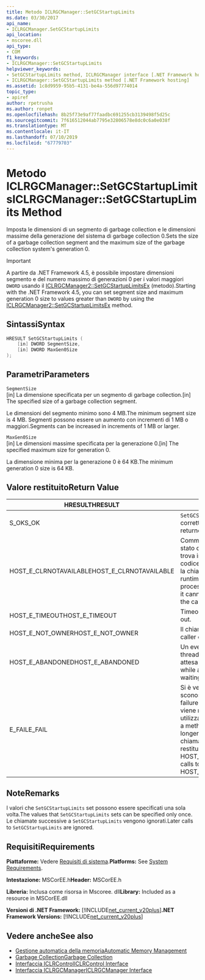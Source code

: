 ```yaml
---
title: Metodo ICLRGCManager::SetGCStartupLimits
ms.date: 03/30/2017
api_name:
- ICLRGCManager.SetGCStartupLimits
api_location:
- mscoree.dll
api_type:
- COM
f1_keywords:
- ICLRGCManager::SetGCStartupLimits
helpviewer_keywords:
- SetGCStartupLimits method, ICLRGCManager interface [.NET Framework hosting]
- ICLRGCManager::SetGCStartupLimits method [.NET Framework hosting]
ms.assetid: 1c8d9959-95b5-4131-be4a-556d97774014
topic_type:
- apiref
author: rpetrusha
ms.author: ronpet
ms.openlocfilehash: 8b25f73e9af77faadbc691255cb3139498f5d25c
ms.sourcegitcommit: 7f616512044ab7795e32806578e8dc0c6a0e038f
ms.translationtype: MT
ms.contentlocale: it-IT
ms.lasthandoff: 07/10/2019
ms.locfileid: "67779703"
---
```

# <a name="iclrgcmanagersetgcstartuplimits-method"></a><span data-ttu-id="a4ead-102">Metodo ICLRGCManager::SetGCStartupLimits</span><span class="sxs-lookup"><span data-stu-id="a4ead-102">ICLRGCManager::SetGCStartupLimits Method</span></span>
<span data-ttu-id="a4ead-103">Imposta le dimensioni di un segmento di garbage collection e le dimensioni massime della generazione del sistema di garbage collection 0.</span><span class="sxs-lookup"><span data-stu-id="a4ead-103">Sets the size of a garbage collection segment and the maximum size of the garbage collection system's generation 0.</span></span>  
  
> [!IMPORTANT]
>  <span data-ttu-id="a4ead-104">A partire da .NET Framework 4.5, è possibile impostare dimensioni segmento e del numero massimo di generazioni 0 per i valori maggiori `DWORD` usando il [ICLRGCManager2::SetGCStartupLimitsEx](../../../../docs/framework/unmanaged-api/hosting/iclrgcmanager2-setgcstartuplimitsex-method.md) (metodo).</span><span class="sxs-lookup"><span data-stu-id="a4ead-104">Starting with the .NET Framework 4.5, you can set segment size and maximum generation 0 size to values greater than `DWORD` by using the [ICLRGCManager2::SetGCStartupLimitsEx](../../../../docs/framework/unmanaged-api/hosting/iclrgcmanager2-setgcstartuplimitsex-method.md) method.</span></span>  
  
## <a name="syntax"></a><span data-ttu-id="a4ead-105">Sintassi</span><span class="sxs-lookup"><span data-stu-id="a4ead-105">Syntax</span></span>  
  
```cpp  
HRESULT SetGCStartupLimits (  
    [in] DWORD SegmentSize,   
    [in] DWORD MaxGen0Size  
);  
```  
  
## <a name="parameters"></a><span data-ttu-id="a4ead-106">Parametri</span><span class="sxs-lookup"><span data-stu-id="a4ead-106">Parameters</span></span>  
 `SegmentSize`  
 <span data-ttu-id="a4ead-107">[in] La dimensione specificata per un segmento di garbage collection.</span><span class="sxs-lookup"><span data-stu-id="a4ead-107">[in] The specified size of a garbage collection segment.</span></span>  
  
 <span data-ttu-id="a4ead-108">Le dimensioni del segmento minimo sono 4 MB.</span><span class="sxs-lookup"><span data-stu-id="a4ead-108">The minimum segment size is 4 MB.</span></span> <span data-ttu-id="a4ead-109">Segmenti possono essere un aumento con incrementi di 1 MB o maggiori.</span><span class="sxs-lookup"><span data-stu-id="a4ead-109">Segments can be increased in increments of 1 MB or larger.</span></span>  
  
 `MaxGen0Size`  
 <span data-ttu-id="a4ead-110">[in] Le dimensioni massime specificata per la generazione 0.</span><span class="sxs-lookup"><span data-stu-id="a4ead-110">[in] The specified maximum size for generation 0.</span></span>  
  
 <span data-ttu-id="a4ead-111">La dimensione minima per la generazione 0 è 64 KB.</span><span class="sxs-lookup"><span data-stu-id="a4ead-111">The minimum generation 0 size is 64 KB.</span></span>  
  
## <a name="return-value"></a><span data-ttu-id="a4ead-112">Valore restituito</span><span class="sxs-lookup"><span data-stu-id="a4ead-112">Return Value</span></span>  
  
|<span data-ttu-id="a4ead-113">HRESULT</span><span class="sxs-lookup"><span data-stu-id="a4ead-113">HRESULT</span></span>|<span data-ttu-id="a4ead-114">Descrizione</span><span class="sxs-lookup"><span data-stu-id="a4ead-114">Description</span></span>|  
|-------------|-----------------|  
|<span data-ttu-id="a4ead-115">S_OK</span><span class="sxs-lookup"><span data-stu-id="a4ead-115">S_OK</span></span>|<span data-ttu-id="a4ead-116">`SetGCStartupLimits` stato restituito correttamente.</span><span class="sxs-lookup"><span data-stu-id="a4ead-116">`SetGCStartupLimits` returned successfully.</span></span>|  
|<span data-ttu-id="a4ead-117">HOST_E_CLRNOTAVAILABLE</span><span class="sxs-lookup"><span data-stu-id="a4ead-117">HOST_E_CLRNOTAVAILABLE</span></span>|<span data-ttu-id="a4ead-118">Common language runtime (CLR) non è stato caricato in un processo oppure si trova in uno stato in cui non può eseguire codice gestito o elaborare correttamente la chiamata.</span><span class="sxs-lookup"><span data-stu-id="a4ead-118">The common language runtime (CLR) has not been loaded into a process, or the CLR is in a state in which it cannot run managed code or process the call successfully.</span></span>|  
|<span data-ttu-id="a4ead-119">HOST_E_TIMEOUT</span><span class="sxs-lookup"><span data-stu-id="a4ead-119">HOST_E_TIMEOUT</span></span>|<span data-ttu-id="a4ead-120">Timeout della chiamata.</span><span class="sxs-lookup"><span data-stu-id="a4ead-120">The call timed out.</span></span>|  
|<span data-ttu-id="a4ead-121">HOST_E_NOT_OWNER</span><span class="sxs-lookup"><span data-stu-id="a4ead-121">HOST_E_NOT_OWNER</span></span>|<span data-ttu-id="a4ead-122">Il chiamante non possiede il blocco.</span><span class="sxs-lookup"><span data-stu-id="a4ead-122">The caller does not own the lock.</span></span>|  
|<span data-ttu-id="a4ead-123">HOST_E_ABANDONED</span><span class="sxs-lookup"><span data-stu-id="a4ead-123">HOST_E_ABANDONED</span></span>|<span data-ttu-id="a4ead-124">Un evento è stato annullato durante un thread bloccato o fiber è rimasta in attesa su di esso.</span><span class="sxs-lookup"><span data-stu-id="a4ead-124">An event was canceled while a blocked thread or fiber was waiting on it.</span></span>|  
|<span data-ttu-id="a4ead-125">E_FAIL</span><span class="sxs-lookup"><span data-stu-id="a4ead-125">E_FAIL</span></span>|<span data-ttu-id="a4ead-126">Si è verificato un errore irreversibile sconosciuto.</span><span class="sxs-lookup"><span data-stu-id="a4ead-126">An unknown catastrophic failure occurred.</span></span> <span data-ttu-id="a4ead-127">Dopo che un metodo viene restituito E_FAIL, CLR non è più utilizzabile all'interno del processo.</span><span class="sxs-lookup"><span data-stu-id="a4ead-127">After a method returns E_FAIL, the CLR is no longer usable within the process.</span></span> <span data-ttu-id="a4ead-128">Le chiamate successive ai metodi di hosting restituiranno HOST_E_CLRNOTAVAILABLE.</span><span class="sxs-lookup"><span data-stu-id="a4ead-128">Subsequent calls to hosting methods return HOST_E_CLRNOTAVAILABLE.</span></span>|  
  
## <a name="remarks"></a><span data-ttu-id="a4ead-129">Note</span><span class="sxs-lookup"><span data-stu-id="a4ead-129">Remarks</span></span>  
 <span data-ttu-id="a4ead-130">I valori che `SetGCStartupLimits` set possono essere specificati una sola volta.</span><span class="sxs-lookup"><span data-stu-id="a4ead-130">The values that `SetGCStartupLimits` sets can be specified only once.</span></span> <span data-ttu-id="a4ead-131">Le chiamate successive a `SetGCStartupLimits` vengono ignorati.</span><span class="sxs-lookup"><span data-stu-id="a4ead-131">Later calls to `SetGCStartupLimits` are ignored.</span></span>  
  
## <a name="requirements"></a><span data-ttu-id="a4ead-132">Requisiti</span><span class="sxs-lookup"><span data-stu-id="a4ead-132">Requirements</span></span>  
 <span data-ttu-id="a4ead-133">**Piattaforme:** Vedere [Requisiti di sistema](../../../../docs/framework/get-started/system-requirements.md).</span><span class="sxs-lookup"><span data-stu-id="a4ead-133">**Platforms:** See [System Requirements](../../../../docs/framework/get-started/system-requirements.md).</span></span>  
  
 <span data-ttu-id="a4ead-134">**Intestazione:** MSCorEE.h</span><span class="sxs-lookup"><span data-stu-id="a4ead-134">**Header:** MSCorEE.h</span></span>  
  
 <span data-ttu-id="a4ead-135">**Libreria:** Inclusa come risorsa in Mscoree. dll</span><span class="sxs-lookup"><span data-stu-id="a4ead-135">**Library:** Included as a resource in MSCorEE.dll</span></span>  
  
 <span data-ttu-id="a4ead-136">**Versioni di .NET Framework:** [!INCLUDE[net_current_v20plus](../../../../includes/net-current-v20plus-md.md)]</span><span class="sxs-lookup"><span data-stu-id="a4ead-136">**.NET Framework Versions:** [!INCLUDE[net_current_v20plus](../../../../includes/net-current-v20plus-md.md)]</span></span>  
  
## <a name="see-also"></a><span data-ttu-id="a4ead-137">Vedere anche</span><span class="sxs-lookup"><span data-stu-id="a4ead-137">See also</span></span>

- [<span data-ttu-id="a4ead-138">Gestione automatica della memoria</span><span class="sxs-lookup"><span data-stu-id="a4ead-138">Automatic Memory Management</span></span>](../../../../docs/standard/automatic-memory-management.md)
- [<span data-ttu-id="a4ead-139">Garbage Collection</span><span class="sxs-lookup"><span data-stu-id="a4ead-139">Garbage Collection</span></span>](../../../../docs/standard/garbage-collection/index.md)
- [<span data-ttu-id="a4ead-140">Interfaccia ICLRControl</span><span class="sxs-lookup"><span data-stu-id="a4ead-140">ICLRControl Interface</span></span>](../../../../docs/framework/unmanaged-api/hosting/iclrcontrol-interface.md)
- [<span data-ttu-id="a4ead-141">Interfaccia ICLRGCManager</span><span class="sxs-lookup"><span data-stu-id="a4ead-141">ICLRGCManager Interface</span></span>](../../../../docs/framework/unmanaged-api/hosting/iclrgcmanager-interface.md)
